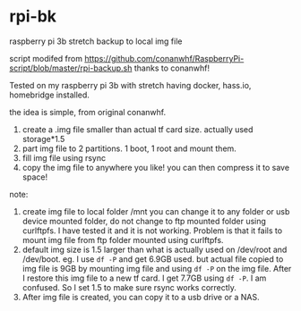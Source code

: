 # rpi-bk
raspberry pi 3b stretch backup to local img file 

script modifed from https://github.com/conanwhf/RaspberryPi-script/blob/master/rpi-backup.sh
thanks to conanwhf!

Tested on my raspberry pi 3b with stretch having docker, hass.io, homebridge installed.

the idea is simple, from original conanwhf.
1. create a .img file smaller than actual tf card size. actually used storage*1.5
2. part img file to 2 partitions. 1 boot, 1 root and mount them.
3. fill img file using rsync
4. copy the img file to anywhere you like! you can then compress it to save space!

note:
1. create img file to local folder /mnt
you can change it to any folder or usb device mounted folder, do not change to ftp mounted folder using curlftpfs. I have tested it and it is not working. Problem is that it fails to mount img file from ftp folder mounted using curlftpfs.
2. default img size is 1.5 larger than what is actually used on /dev/root and /dev/boot. eg. I use `df -P` and get 6.9GB used. but actual file copied to img file is 9GB by mounting img file and using `df -P` on the img file. After I restore this img file to a new tf card. I get 7.7GB using `df -P`.  I am confused. So I set 1.5 to make sure rsync works correctly. 
3. After img file is created, you can copy it to a usb drive or a NAS. 
